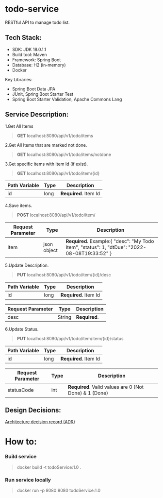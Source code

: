 # todo-service
RESTful API to manage todo list.

## Tech Stack:
* SDK: JDK 18.0.1.1 
* Build tool: Maven 
* Framework: Spring Boot 
* Database: H2 (in-memory)
* Docker
 
Key Libraries: 
* Spring Boot Data JPA
* JUnit, Spring Boot Starter Test 
* Spring Boot Starter Validation, Apache Commons Lang


## Service Description:
1.Get All Items
> **GET** localhost:8080/api/v1/todo/items


2.Get All Items that are marked not done.
> **GET** localhost:8080/api/v1/todo/items/notdone

3.Get specific items with Item Id (if exist).
> **GET** localhost:8080/api/v1/todo/item/{id}

| **Path Variable** | **Type** | **Description**       |
|-------------------|----------|-----------------------|
| id                | long     | **Required**. Item Id |


4.Save items.
> **POST** localhost:8080/api/v1/todo/item/

| **Request Parameter** | **Type**    | **Description**                                                                                      |
|-----------------------|-------------|------------------------------------------------------------------------------------------------------|
| Item                  | json object | **Required**. Example:{    "desc": "My Todo Item",   "status": 1,   "dtDue": "2022-08-08T19:33:52" } |


5.Update Description.
> **PUT** localhost:8080/api/v1/todo/item/{id}/desc

| **Path Variable** | **Type** | **Description**       |
|-------------------|----------|-----------------------|
| id                | long     | **Required**. Item Id |

| **Request Parameter** | **Type** | **Description** |
|-----------------------|----------|-----------------|
| desc                  | String   | **Required**.   |

6.Update Status.
> **PUT** localhost:8080/api/v1/todo/item/item/{id}/status

| **Path Variable** | **Type** | **Description**       |
|-------------------|----------|-----------------------|
| id                | long     | **Required**. Item Id |

| **Request Parameter** | **Type** | **Description**                                         |
|-----------------------|----------|---------------------------------------------------------|
| statusCode            | int      | **Required**.  Valid values are 0 (Not Done) & 1 (Done) |

## Design Decisions:
[Architecture decision record (ADR)](design/adr/)



# How to:

### Build service

> docker build -t todoService:1.0 .


### Run service locally

> docker run -p 8080:8080 todoService:1.0
